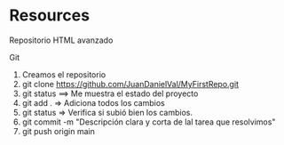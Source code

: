# Resources
Repositorio HTML avanzado

Git
1. Creamos el repositorio
2. git clone https://github.com/JuanDanielVal/MyFirstRepo.git
3. git status ==> Me muestra el estado del proyecto
4. git add . => Adiciona todos los cambios
5. git status => Verifica si subió bien los cambios.
6. git commit -m "Descripción clara y corta de lal tarea que resolvimos"
7. git push origin main